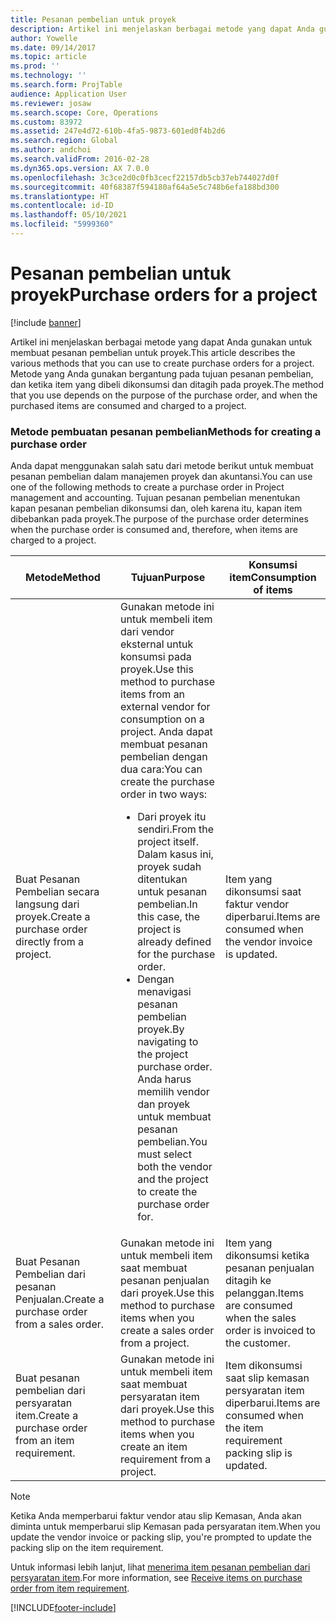 ```yaml
---
title: Pesanan pembelian untuk proyek
description: Artikel ini menjelaskan berbagai metode yang dapat Anda gunakan untuk membuat pesanan pembelian untuk proyek. Metode yang Anda gunakan bergantung pada tujuan pesanan pembelian, dan ketika item yang dibeli dikonsumsi dan ditagih pada proyek.
author: Yowelle
ms.date: 09/14/2017
ms.topic: article
ms.prod: ''
ms.technology: ''
ms.search.form: ProjTable
audience: Application User
ms.reviewer: josaw
ms.search.scope: Core, Operations
ms.custom: 83972
ms.assetid: 247e4d72-610b-4fa5-9873-601ed0f4b2d6
ms.search.region: Global
ms.author: andchoi
ms.search.validFrom: 2016-02-28
ms.dyn365.ops.version: AX 7.0.0
ms.openlocfilehash: 3c3ce2d0c0fb3cecf22157db5cb37eb744027d0f
ms.sourcegitcommit: 40f68387f594180af64a5e5c748b6efa188bd300
ms.translationtype: HT
ms.contentlocale: id-ID
ms.lasthandoff: 05/10/2021
ms.locfileid: "5999360"
---
```

# <a name="purchase-orders-for-a-project"></a><span data-ttu-id="5be47-104">Pesanan pembelian untuk proyek</span><span class="sxs-lookup"><span data-stu-id="5be47-104">Purchase orders for a project</span></span>

[!include [banner](../includes/banner.md)]

<span data-ttu-id="5be47-105">Artikel ini menjelaskan berbagai metode yang dapat Anda gunakan untuk membuat pesanan pembelian untuk proyek.</span><span class="sxs-lookup"><span data-stu-id="5be47-105">This article describes the various methods that you can use to create purchase orders for a project.</span></span> <span data-ttu-id="5be47-106">Metode yang Anda gunakan bergantung pada tujuan pesanan pembelian, dan ketika item yang dibeli dikonsumsi dan ditagih pada proyek.</span><span class="sxs-lookup"><span data-stu-id="5be47-106">The method that you use depends on the purpose of the purchase order, and when the purchased items are consumed and charged to a project.</span></span>

### <a name="methods-for-creating-a-purchase-order"></a><span data-ttu-id="5be47-107">Metode pembuatan pesanan pembelian</span><span class="sxs-lookup"><span data-stu-id="5be47-107">Methods for creating a purchase order</span></span>

<span data-ttu-id="5be47-108">Anda dapat menggunakan salah satu dari metode berikut untuk membuat pesanan pembelian dalam manajemen proyek dan akuntansi.</span><span class="sxs-lookup"><span data-stu-id="5be47-108">You can use one of the following methods to create a purchase order in Project management and accounting.</span></span> <span data-ttu-id="5be47-109">Tujuan pesanan pembelian menentukan kapan pesanan pembelian dikonsumsi dan, oleh karena itu, kapan item dibebankan pada proyek.</span><span class="sxs-lookup"><span data-stu-id="5be47-109">The purpose of the purchase order determines when the purchase order is consumed and, therefore, when items are charged to a project.</span></span>

<table>
<colgroup>
<col width="33%" />
<col width="33%" />
<col width="33%" />
</colgroup>
<thead>
<tr class="header">
<th><span data-ttu-id="5be47-110">Metode</span><span class="sxs-lookup"><span data-stu-id="5be47-110">Method</span></span></th>
<th><span data-ttu-id="5be47-111">Tujuan</span><span class="sxs-lookup"><span data-stu-id="5be47-111">Purpose</span></span></th>
<th><span data-ttu-id="5be47-112">Konsumsi item</span><span class="sxs-lookup"><span data-stu-id="5be47-112">Consumption of items</span></span></th>
</tr>
</thead>
<tbody>
<tr class="odd">
<td><span data-ttu-id="5be47-113">Buat Pesanan Pembelian secara langsung dari proyek.</span><span class="sxs-lookup"><span data-stu-id="5be47-113">Create a purchase order directly from a project.</span></span></td>
<td><span data-ttu-id="5be47-114">Gunakan metode ini untuk membeli item dari vendor eksternal untuk konsumsi pada proyek.</span><span class="sxs-lookup"><span data-stu-id="5be47-114">Use this method to purchase items from an external vendor for consumption on a project.</span></span> <span data-ttu-id="5be47-115">Anda dapat membuat pesanan pembelian dengan dua cara:</span><span class="sxs-lookup"><span data-stu-id="5be47-115">You can create the purchase order in two ways:</span></span>
<ul>
<li><span data-ttu-id="5be47-116">Dari proyek itu sendiri.</span><span class="sxs-lookup"><span data-stu-id="5be47-116">From the project itself.</span></span> <span data-ttu-id="5be47-117">Dalam kasus ini, proyek sudah ditentukan untuk pesanan pembelian.</span><span class="sxs-lookup"><span data-stu-id="5be47-117">In this case, the project is already defined for the purchase order.</span></span></li>
<li><span data-ttu-id="5be47-118">Dengan menavigasi pesanan pembelian proyek.</span><span class="sxs-lookup"><span data-stu-id="5be47-118">By navigating to the project purchase order.</span></span> <span data-ttu-id="5be47-119">Anda harus memilih vendor dan proyek untuk membuat pesanan pembelian.</span><span class="sxs-lookup"><span data-stu-id="5be47-119">You must select both the vendor and the project to create the purchase order for.</span></span></li>
</ul></td>
<td><span data-ttu-id="5be47-120">Item yang dikonsumsi saat faktur vendor diperbarui.</span><span class="sxs-lookup"><span data-stu-id="5be47-120">Items are consumed when the vendor invoice is updated.</span></span></td>
</tr>
<tr class="even">
<td><span data-ttu-id="5be47-121">Buat Pesanan Pembelian dari pesanan Penjualan.</span><span class="sxs-lookup"><span data-stu-id="5be47-121">Create a purchase order from a sales order.</span></span></td>
<td><span data-ttu-id="5be47-122">Gunakan metode ini untuk membeli item saat membuat pesanan penjualan dari proyek.</span><span class="sxs-lookup"><span data-stu-id="5be47-122">Use this method to purchase items when you create a sales order from a project.</span></span></td>
<td><span data-ttu-id="5be47-123">Item yang dikonsumsi ketika pesanan penjualan ditagih ke pelanggan.</span><span class="sxs-lookup"><span data-stu-id="5be47-123">Items are consumed when the sales order is invoiced to the customer.</span></span></td>
</tr>
<tr class="odd">
<td><span data-ttu-id="5be47-124">Buat pesanan pembelian dari persyaratan item.</span><span class="sxs-lookup"><span data-stu-id="5be47-124">Create a purchase order from an item requirement.</span></span></td>
<td><span data-ttu-id="5be47-125">Gunakan metode ini untuk membeli item saat membuat persyaratan item dari proyek.</span><span class="sxs-lookup"><span data-stu-id="5be47-125">Use this method to purchase items when you create an item requirement from a project.</span></span></td>
<td><span data-ttu-id="5be47-126">Item dikonsumsi saat slip kemasan persyaratan item diperbarui.</span><span class="sxs-lookup"><span data-stu-id="5be47-126">Items are consumed when the item requirement packing slip is updated.</span></span></td>
</tr>
</tbody>
</table>

> [!NOTE] 
> <span data-ttu-id="5be47-127">Ketika Anda memperbarui faktur vendor atau slip Kemasan, Anda akan diminta untuk memperbarui slip Kemasan pada persyaratan item.</span><span class="sxs-lookup"><span data-stu-id="5be47-127">When you update the vendor invoice or packing slip, you're prompted to update the packing slip on the item requirement.</span></span>

<span data-ttu-id="5be47-128">Untuk informasi lebih lanjut, lihat [menerima item pesanan pembelian dari persyaratan item](tasks/receive-items-purchase-order-item-requirement.md).</span><span class="sxs-lookup"><span data-stu-id="5be47-128">For more information, see [Receive items on purchase order from item requirement](tasks/receive-items-purchase-order-item-requirement.md).</span></span>



[!INCLUDE[footer-include](../includes/footer-banner.md)]